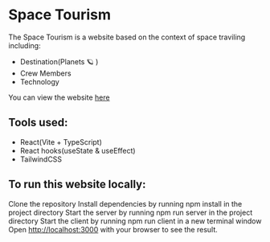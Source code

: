 # Space Tourism

The Space Tourism is a website based on the context of space traviling including:
- Destination(Planets 🪐 )
- Crew Members
- Technology

You can view the website [here](https://marciolopes451.github.io/space-tourism/)

## Tools used:
- React(Vite + TypeScript)
- React hooks(useState & useEffect)
- TailwindCSS

## To run this website locally:

Clone the repository
Install dependencies by running npm install in the project directory
Start the server by running npm run server in the project directory
Start the client by running npm run client in a new terminal window
Open [http://localhost:3000](http://localhost:3000) with your browser to see the result.
